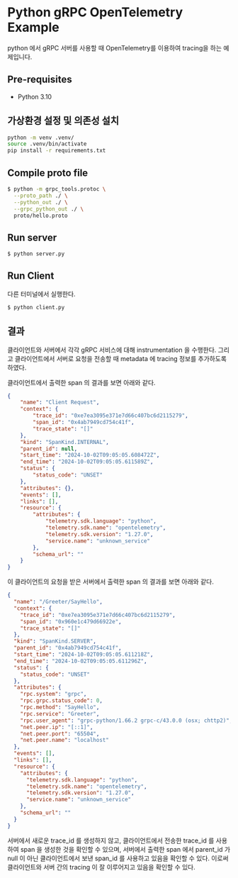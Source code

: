 # Python gRPC OpenTelemetry Example

python 에서 gRPC 서버를 사용할 때 OpenTelemetry를 이용하여 tracing을 하는 예제입니다.

## Pre-requisites

- Python 3.10

## 가상환경 설정 및 의존성 설치

```bash
python -m venv .venv/
source .venv/bin/activate
pip install -r requirements.txt
```

## Compile proto file

```bash
$ python -m grpc_tools.protoc \
  --proto_path ./ \
  --python_out ./ \
  --grpc_python_out ./ \
  proto/hello.proto
```

## Run server

```bash
$ python server.py
```

## Run Client

다른 터미널에서 실행한다.

```bash
$ python client.py
```

## 결과

클라이언트와 서버에서 각각 gRPC 서비스에 대해 instrumentation 을 수행한다.
그리고 클라이언트에서 서버로 요청을 전송할 때 metadata 에 tracing 정보를 추가하도록 하였다.

클라이언트에서 출력한 span 의 결과를 보면 아래와 같다.

```json
{
    "name": "Client Request",
    "context": {
        "trace_id": "0xe7ea3095e371e7d66c407bc6d2115279",
        "span_id": "0x4ab7949cd754c41f",
        "trace_state": "[]"
    },
    "kind": "SpanKind.INTERNAL",
    "parent_id": null,
    "start_time": "2024-10-02T09:05:05.608472Z",
    "end_time": "2024-10-02T09:05:05.611589Z",
    "status": {
        "status_code": "UNSET"
    },
    "attributes": {},
    "events": [],
    "links": [],
    "resource": {
        "attributes": {
            "telemetry.sdk.language": "python",
            "telemetry.sdk.name": "opentelemetry",
            "telemetry.sdk.version": "1.27.0",
            "service.name": "unknown_service"
        },
        "schema_url": ""
    }
}
```

이 클라이언트의 요청을 받은 서버에서 출력한 span 의 결과를 보면 아래와 같다.

```json
{
  "name": "/Greeter/SayHello",
  "context": {
    "trace_id": "0xe7ea3095e371e7d66c407bc6d2115279",
    "span_id": "0x960e1c479d66922e",
    "trace_state": "[]"
  },
  "kind": "SpanKind.SERVER",
  "parent_id": "0x4ab7949cd754c41f",
  "start_time": "2024-10-02T09:05:05.611218Z",
  "end_time": "2024-10-02T09:05:05.611296Z",
  "status": {
    "status_code": "UNSET"
  },
  "attributes": {
    "rpc.system": "grpc",
    "rpc.grpc.status_code": 0,
    "rpc.method": "SayHello",
    "rpc.service": "Greeter",
    "rpc.user_agent": "grpc-python/1.66.2 grpc-c/43.0.0 (osx; chttp2)",
    "net.peer.ip": "[::1]",
    "net.peer.port": "65504",
    "net.peer.name": "localhost"
  },
  "events": [],
  "links": [],
  "resource": {
    "attributes": {
      "telemetry.sdk.language": "python",
      "telemetry.sdk.name": "opentelemetry",
      "telemetry.sdk.version": "1.27.0",
      "service.name": "unknown_service"
    },
    "schema_url": ""
  }
}
```

서버에서 새로운 trace_id 를 생성하지 않고, 클라이언트에서 전송한 trace_id 를 사용하여 span 을 생성한 것을 확인할 수 있으며,
서버에서 출력한 span 에서 parent_id 가 null 이 아닌 클라이언트에서 보낸 span_id 를 사용하고 있음을 확인할 수 있다.
이로써 클라이언트와 서버 간의 tracing 이 잘 이루어지고 있음을 확인할 수 있다.
